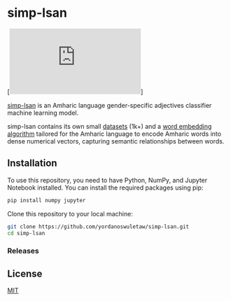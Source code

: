# simp-lsan


[![amharic-script](https://github.com/yordanoswuletaw/simp-lsan/blob/main/amharic-script.json)]

[simp-lsan](https://github.com/yordanoswuletaw/simp-lsan) is an Amharic language gender-specific adjectives classifier machine learning model.

simp-lsan contains its own small [datasets](https://github.com/yordanoswuletaw/simp-lsan/blob/main/datasets.csv) (1k+) and a [word embedding algorithm](https://github.com/yordanoswuletaw/simp-lsan/blob/main/smp-lsan-v3.ipynb) tailored for the Amharic language to encode Amharic words into dense numerical vectors, capturing semantic relationships between words.


## Installation

To use this repository, you need to have Python, NumPy, and Jupyter Notebook installed. You can install the required packages using pip:

```bash
pip install numpy jupyter
```

Clone this repository to your local machine:

```bash
git clone https://github.com/yordanoswuletaw/simp-lsan.git
cd simp-lsan
```

### Releases


## License

[MIT](LICENSE)

